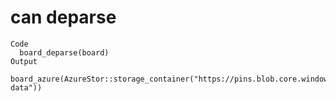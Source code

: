 # can deparse

    Code
      board_deparse(board)
    Output
      board_azure(AzureStor::storage_container("https://pins.blob.core.windows.net/test-data"))

